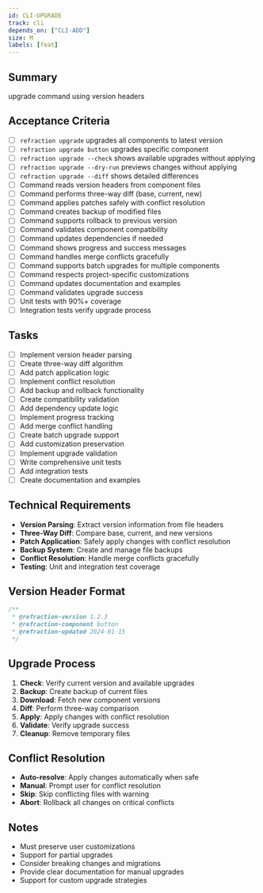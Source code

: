 ```yaml
---
id: CLI-UPGRADE
track: cli
depends_on: ["CLI-ADD"]
size: M
labels: [feat]
---
```


## Summary

upgrade command using version headers

## Acceptance Criteria

- [ ] `refraction upgrade` upgrades all components to latest version
- [ ] `refraction upgrade button` upgrades specific component
- [ ] `refraction upgrade --check` shows available upgrades without applying
- [ ] `refraction upgrade --dry-run` previews changes without applying
- [ ] `refraction upgrade --diff` shows detailed differences
- [ ] Command reads version headers from component files
- [ ] Command performs three-way diff (base, current, new)
- [ ] Command applies patches safely with conflict resolution
- [ ] Command creates backup of modified files
- [ ] Command supports rollback to previous version
- [ ] Command validates component compatibility
- [ ] Command updates dependencies if needed
- [ ] Command shows progress and success messages
- [ ] Command handles merge conflicts gracefully
- [ ] Command supports batch upgrades for multiple components
- [ ] Command respects project-specific customizations
- [ ] Command updates documentation and examples
- [ ] Command validates upgrade success
- [ ] Unit tests with 90%+ coverage
- [ ] Integration tests verify upgrade process

## Tasks

- [ ] Implement version header parsing
- [ ] Create three-way diff algorithm
- [ ] Add patch application logic
- [ ] Implement conflict resolution
- [ ] Add backup and rollback functionality
- [ ] Create compatibility validation
- [ ] Add dependency update logic
- [ ] Implement progress tracking
- [ ] Add merge conflict handling
- [ ] Create batch upgrade support
- [ ] Add customization preservation
- [ ] Implement upgrade validation
- [ ] Write comprehensive unit tests
- [ ] Add integration tests
- [ ] Create documentation and examples

## Technical Requirements

- **Version Parsing**: Extract version information from file headers
- **Three-Way Diff**: Compare base, current, and new versions
- **Patch Application**: Safely apply changes with conflict resolution
- **Backup System**: Create and manage file backups
- **Conflict Resolution**: Handle merge conflicts gracefully
- **Testing**: Unit and integration test coverage

## Version Header Format

```typescript
/**
 * @refraction-version 1.2.3
 * @refraction-component button
 * @refraction-updated 2024-01-15
 */
```

## Upgrade Process

1. **Check**: Verify current version and available upgrades
2. **Backup**: Create backup of current files
3. **Download**: Fetch new component versions
4. **Diff**: Perform three-way comparison
5. **Apply**: Apply changes with conflict resolution
6. **Validate**: Verify upgrade success
7. **Cleanup**: Remove temporary files

## Conflict Resolution

- **Auto-resolve**: Apply changes automatically when safe
- **Manual**: Prompt user for conflict resolution
- **Skip**: Skip conflicting files with warning
- **Abort**: Rollback all changes on critical conflicts

## Notes

- Must preserve user customizations
- Support for partial upgrades
- Consider breaking changes and migrations
- Provide clear documentation for manual upgrades
- Support for custom upgrade strategies
